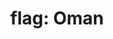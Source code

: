 ---
layout: flags
title: "flag: Oman"
emoji: flag_oman
permalink: 🇴🇲.html
image: assets/img/3moji/flag_oman.png
---